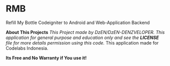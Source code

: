 # RMB
Refill My Bottle Codeigniter to Android and Web-Application Backend

<b>About This Projects</b>
<i>This Project made by DzEN/DzEN-DENZVELOPER. This application for general purpose and education only and see the <b>LICENSE</b> file for more details permission using this code.</i>
This application made for Codelabs Indonesia.

<b>Its Free and No Warranty if You use it!</b>

